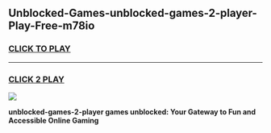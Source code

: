 
## Unblocked-Games-unblocked-games-2-player-Play-Free-m78io
<h3>
<a href="https://premium76.site?title=unblocked-games-2-player&ref=23A">CLICK TO PLAY</a></h3>
<hr>

<h3>
<a href="https://premium76.site?title=unblocked-games-2-player&ref=23A">CLICK 2 PLAY</a>
  
</h3>

<a href="https://premium76.site?title=unblocked-games-2-player&ref=23A"><img src="https://clearcache.store/games.png"></a>


**unblocked-games-2-player games unblocked: Your Gateway to Fun and Accessible Online Gaming**

